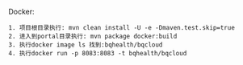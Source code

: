 


Docker:

    1. 项目根目录执行: mvn clean install -U -e -Dmaven.test.skip=true
    2. 进入到portal目录执行: mvn package docker:build
    3. 执行docker image ls 找到:bqhealth/bqcloud 
    4. 执行docker run -p 8083:8083 -t bqhealth/bqcloud